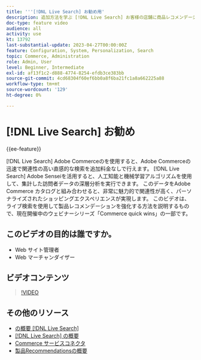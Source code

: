 ```yaml
---
title: '''[!DNL Live Search] お勧め用'
description: 追加方法を学ぶ [!DNL Live Search] お客様の店舗に商品レコメンデーションを提供し、非常に魅力的で関連性が高くパーソナライズされたショッピングエクスペリエンスを生み出します。
doc-type: feature video
audience: all
activity: use
kt: 13792
last-substantial-update: 2023-04-27T00:00:00Z
feature: Configuration, System, Personalization, Search
topic: Commerce, Administration
role: Admin, User
level: Beginner, Intermediate
exl-id: af13f1c2-d888-4774-8254-efdb3ce383bb
source-git-commit: 4cd68304f60ef6bb0a8f6ba21fc1a8a662225a88
workflow-type: tm+mt
source-wordcount: '129'
ht-degree: 0%

---
```


# [!DNL Live Search] お勧め

{{ee-feature}}

[!DNL Live Search] Adobe Commerceのを使用すると、Adobe Commerceの迅速で関連性の高い直感的な検索を追加料金なしで行えます。 [!DNL Live Search] Adobe Senseiを活用すると、人工知能と機械学習アルゴリズムを使用して、集計した訪問者データの深層分析を実行できます。 このデータをAdobe Commerce カタログと組み合わせると、非常に魅力的で関連性が高く、パーソナライズされたショッピングエクスペリエンスが実現します。 このビデオは、ライブ検索を使用して製品レコメンデーションを強化する方法を説明するもので、現在開催中のウェビナーシリーズ「Commerce quick wins」の一部です。

## このビデオの目的は誰ですか。

- Web サイト管理者
- Web マーチャンダイザー

## ビデオコンテンツ

>[!VIDEO](https://video.tv.adobe.com/v/3412586?quality=12&learn=on)


## その他のリソース

- [の概要 [!DNL Live Search]](https://experienceleague.adobe.com/docs/commerce-learn/tutorials/marketing/live-search.html)
- [[!DNL Live Search] の概要](https://experienceleague.adobe.com/docs/commerce-merchant-services/live-search/overview.html)
- [Commerce サービスコネクタ](https://experienceleague.adobe.com/docs/commerce-merchant-services/user-guides/integration-services/saas.html)
- [製品Recommendationsの概要](https://experienceleague.adobe.com/docs/commerce-merchant-services/product-recommendations/overview.html)
